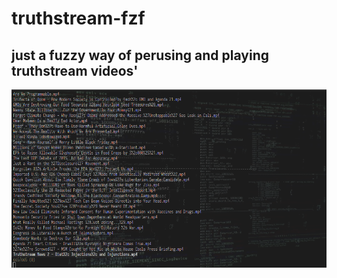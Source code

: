 # truthstream-fzf
just a fuzzy way of perusing and playing truthstream videos'
----------------------------
![Screenshot](/screenshot.png)
